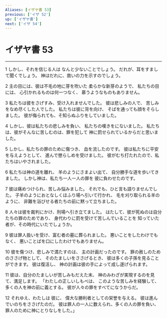 ```yaml
---
Aliases: [イザヤ書 53]
previous: ['イザ 52']
up: ['イザヤ書']
next: ['イザ 54']
---
```

# イザヤ書 53

***




1 
しかし、それを信じる人は なんと少ないことでしょう。 だれが、耳をすまして聞くでしょう。 神はだれに、救いの力を示すのでしょう。 



2 
主の目には、彼は不毛の地に芽を吹いた 柔らかな新芽のようで、 私たちの目には、 心引かれるものは何一つなく、 慕うようなものもありません。 



3 
私たちは彼をさげすみ、受け入れませんでした。 彼は悲しみの人で、 苦しみをなめ尽くした人でした。 私たちは彼に背を向け、 そばを通っても顔をそらしました。 彼が侮られても、そ知らぬふりをしていました。 



4 
しかし、彼は私たちの悲しみを負い、 私たちの嘆きをにないました。 私たちは、彼がそんなに苦しむのは、罪を犯して 神に罰せられているからだと思いました。 



5 
しかし、私たちの罪のために傷つき、 血を流したのです。 彼は私たちに平安を与えようとして、 進んで懲らしめを受けました。 彼がむち打たれたので、私たちはいやされました。 



6 
私たちは神の道を離れ、 羊のようにさまよい出て、 自分勝手な道を歩いてきました。 しかし神は、私たち一人一人の罪を 彼に負わせたのです。 



7 
彼は痛めつけられ、苦しみ悩みました。 それでも、ひと言も語りませんでした。 子羊のようにおとなしくほふり場へ引いて行かれ、 毛を刈り取られる羊のように、 非難を浴びせる者たちの前に黙って立ちました。 



8 
人々は彼を裁判にかけ、刑場へ引き立てました。 はたして、彼が死ぬのは自分たちの罪のためであり、 身代わりに罰を受けて苦しんでいることを 知っていた者が、その時代にいたでしょうか。 



9 
彼は罪人扱いを受け、富む者の墓に葬られました。 悪いことをしたわけでもなく、 悪いことばを口にしたわけでもありません。 



10 
彼を傷つけ、悲しみで満たすのは、 主の計画だったのです。 罪の赦しのためのささげ物として、 そのたましいをささげるとき、 彼は多くの子孫を見ることができます。 彼は復活し、 神の計画は彼の手によって成し遂げられます。 



11 
彼は、自分のたましいが苦しみもだえた末、 神のみわざが実現するのを見て、満足します。 「わたしの正しいしもべは、 このような苦しみを経験して、 多くの人を神の前に義とする。 彼が人々の罪をすべてになうからだ。 



12 
それゆえ、わたしは 彼に、 偉大な勝利者としての栄誉を与える。 彼は進んでいのちをささげたのだ。 彼は罪人の一人に数えられ、多くの人の罪を負い、 罪人のために神にとりなしをした。」
